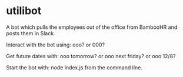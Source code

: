 # utilibot

A bot which pulls the employees out of the office from BambooHR and posts them in Slack. 

Interact with the bot using: ooo? or 000?

Get future dates with: ooo tomorrow? or ooo next friday? or ooo 12/8?

Start the bot with: node index.js from the command line.
